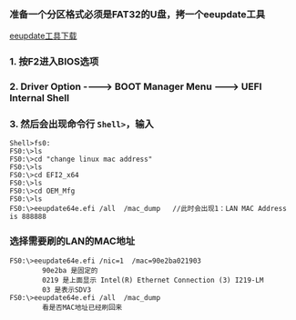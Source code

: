 ###  准备一个分区格式必须是FAT32的U盘，拷一个eeupdate工具
[eeupdate工具下载](eeupdate工具 "https://github.com/hufenglin/hufenglin.github.io/blob/master/_posts/change%20linux%20mac%20address.zip")

### 1. 按F2进入BIOS选项

### 2. Driver Option ----> BOOT Manager Menu ---> UEFI Internal Shell

### 3. 然后会出现命令行 `Shell>`，输入

	Shell>fs0:
	FS0:\>ls
	FS0:\>cd "change linux mac address"
	FS0:\>ls
	FS0:\>cd EFI2_x64
	FS0:\>ls
	FS0:\>cd OEM_Mfg
	FS0:\>ls
	FS0:\>eeupdate64e.efi /all  /mac_dump   //此时会出现1：LAN MAC Address is 888888

### 选择需要刷的LAN的MAC地址

	FS0:\>eeupdate64e.efi /nic=1  /mac=90e2ba021903
			90e2ba 是固定的
			0219 是上面显示 Intel(R) Ethernet Connection (3) I219-LM
			03 是表示SDV3
	FS0:\>eeupdate64e.efi /all  /mac_dump   
            看是否MAC地址已经刷回来


	



	